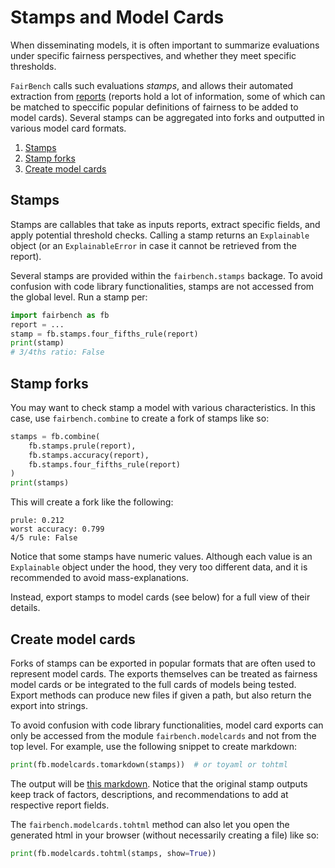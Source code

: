 # Stamps and Model Cards

When disseminating models, it is often important to summarize
evaluations under specific fairness perspectives, and whether
they meet specific thresholds. 

`FairBench` calls such evaluations *stamps*, and allows their
automated extraction from [reports](reports.md) (reports hold a lot of 
information, some of which can be matched to speccific popular
definitions of fairness to be added to model cards). Several
stamps can be aggregated into forks 
and outputted in various model card formats.

1. [Stamps](#stamps)
2. [Stamp forks](#stamp-forks)
3. [Create model cards](#create-model-cards)


## Stamps
Stamps are callables that take as inputs reports,
extract specific fields, and apply potential threshold
checks. Calling a stamp returns an `Explainable` object
(or an `ExplainableError` in case it cannot be retrieved
from the report).

Several stamps are provided within the `fairbench.stamps`
backage. To avoid confusion with code library functionalities,
stamps are not accessed from the global level. Run
a stamp per:

```python
import fairbench as fb
report = ...
stamp = fb.stamps.four_fifths_rule(report)
print(stamp)
# 3/4ths ratio: False
```

## Stamp forks
You may want to check stamp a model with various characteristics.
In this case, use `fairbench.combine` to create a fork of stamps
like so:

```python
stamps = fb.combine(
    fb.stamps.prule(report),
    fb.stamps.accuracy(report),
    fb.stamps.four_fifths_rule(report)
)
print(stamps)
```

This will create a fork like the following:

```
prule: 0.212
worst accuracy: 0.799
4/5 rule: False
```

Notice that some stamps have numeric values.
Although each value is an `Explainable` object
under the hood, they very too different data,
and it is recommended to avoid mass-explanations.

Instead, export stamps to model cards (see below)
for a full view of their details.

## Create model cards
Forks of stamps can be exported in popular formats 
that are often used to represent model cards. The
exports themselves can be treated as fairness model
cards or be integrated to the full cards of models
being tested. Export methods can produce new 
files if given a path, but also return the export
into strings.

To avoid confusion with code library functionalities,
model card exports can only be accessed from 
the module `fairbench.modelcards` and not from the
top level. For example, use the following snippet to
create markdown:

```python
print(fb.modelcards.tomarkdown(stamps))  # or toyaml or tohtml
```

The output will be [this markdown](images/example_modelcard.md).
Notice that the original stamp outputs keep track of factors,
descriptions, and recommendations to add at respective report 
fields.

The `fairbench.modelcards.tohtml` method can also let you open
the generated html in your browser (without necessarily 
creating a file) like so:

```python
print(fb.modelcards.tohtml(stamps, show=True))
```
